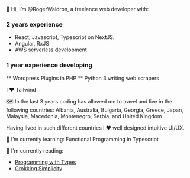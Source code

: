 👋 Hi, I’m @RogerWaldron, a freelance web developer with:

  ### 2 years experience 
  * React, Javascript, Typescript on NextJS.
  * Angular, RxJS
  * AWS serverless development
  
  ### 1 year experience developing 
  ** Wordpress Plugins in PHP
  ** Python 3 writing web scrapers
  
I ♥️ Tailwind

🗺️ In the last 3 years coding has allowed me to travel and live in the following countries: 
Albania, Australia, Bulgaria, Georgia, Greece, Japan, Malaysia, Macedonia, Montenegro, Serbia, and United Kingdom
    
Having lived in such different countries i ♥️ well designed intuitive UI/UX. 

🌱 I’m currently learning: Functional Programming in Typescript

📝 I'm currently reading: 
  * [Programming with Types](https://www.manning.com/books/programming-with-types)
  * [Grokking Simplicity](https://www.manning.com/books/grokking-simplicity)

<!---
RogerWaldron/RogerWaldron is a ✨ special ✨ repository because its `README.md` (this file) appears on your GitHub profile.
You can click the Preview link to take a look at your changes.
--->

